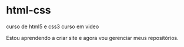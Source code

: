 # html-css
 curso de html5 e css3 curso em video

 Estou aprendendo a criar site e agora vou gerenciar meus repositórios.

